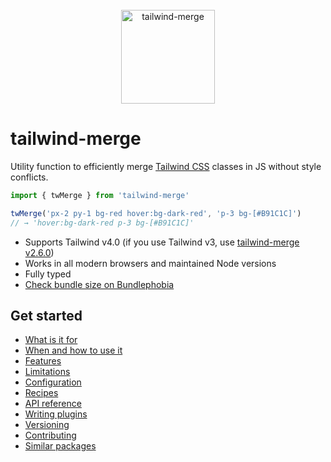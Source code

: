 <div align="center">
    <br />
    <a href="https://github.com/dcastil/tailwind-merge">
        <img src="../assets/logo.svg" alt="tailwind-merge" height="150px" />
    </a>
</div>

# tailwind-merge

Utility function to efficiently merge [Tailwind CSS](https://tailwindcss.com) classes in JS without style conflicts.

```ts
import { twMerge } from 'tailwind-merge'

twMerge('px-2 py-1 bg-red hover:bg-dark-red', 'p-3 bg-[#B91C1C]')
// → 'hover:bg-dark-red p-3 bg-[#B91C1C]'
```

- Supports Tailwind v4.0 (if you use Tailwind v3, use [tailwind-merge v2.6.0](https://github.com/dcastil/tailwind-merge/tree/v2.6.0))
- Works in all modern browsers and maintained Node versions
- Fully typed
- [Check bundle size on Bundlephobia](https://bundlephobia.com/package/tailwind-merge)

## Get started

- [What is it for](./what-is-it-for.md)
- [When and how to use it](./when-and-how-to-use-it.md)
- [Features](./features.md)
- [Limitations](./limitations.md)
- [Configuration](./configuration.md)
- [Recipes](./recipes.md)
- [API reference](./api-reference.md)
- [Writing plugins](./writing-plugins.md)
- [Versioning](./versioning.md)
- [Contributing](./contributing.md)
- [Similar packages](./similar-packages.md)
